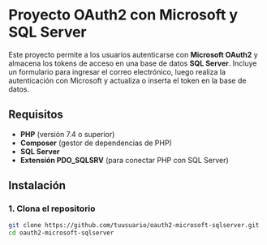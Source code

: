 # Proyecto OAuth2 con Microsoft y SQL Server

Este proyecto permite a los usuarios autenticarse con **Microsoft OAuth2** y almacena los tokens de acceso en una base de datos **SQL Server**. Incluye un formulario para ingresar el correo electrónico, luego realiza la autenticación con Microsoft y actualiza o inserta el token en la base de datos.

## Requisitos

- **PHP** (versión 7.4 o superior)
- **Composer** (gestor de dependencias de PHP)
- **SQL Server**
- **Extensión PDO_SQLSRV** (para conectar PHP con SQL Server)

## Instalación

### 1. Clona el repositorio

```bash
git clone https://github.com/tuusuario/oauth2-microsoft-sqlserver.git
cd oauth2-microsoft-sqlserver
